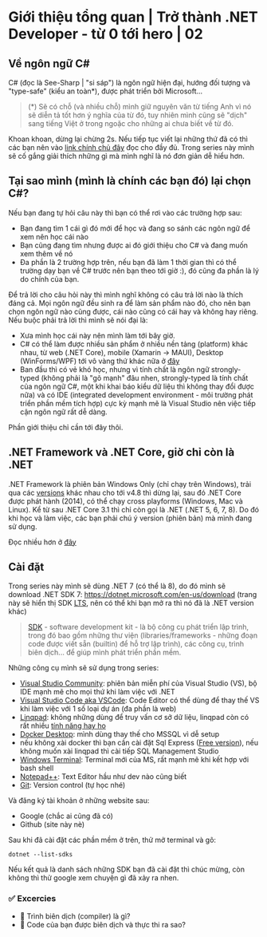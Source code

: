 # Giới thiệu tổng quan | Trở thành .NET Developer - từ 0 tới hero | 02

## Về ngôn ngữ C#

C# (đọc là See-Sharp | "si sáp") là ngôn ngữ hiện đại, hướng đối tượng và "type-safe" (kiểu an toàn*), được phát triển bởi Microsoft...

> (*) Sẽ có chỗ (và nhiều chỗ) mình giữ nguyên văn từ tiếng Anh vì nó sẽ diễn tả tốt hơn ý nghĩa của từ đó, tuy nhiên mình cũng sẽ "dịch" sang tiếng Việt ở trong ngoặc cho những ai chưa biết về từ đó.

Khoan khoan, dừng lại chừng 2s. Nếu tiếp tục viết lại những thứ đã có thì các bạn nên vào [link chính chủ đây](https://learn.microsoft.com/vi-vn/dotnet/csharp/tour-of-csharp/) đọc cho đầy đủ. Trong series này mình sẽ cố gắng giải thích những gì mà mình nghĩ là nó đơn giản dễ hiểu hơn.

## Tại sao mình (mình là chính các bạn đó) lại chọn C#?

Nếu bạn đang tự hỏi câu này thì bạn có thể rơi vào các trường hợp sau:
- Bạn đang tìm 1 cái gì đó mới để học và đang so sánh các ngôn ngữ để xem nên học cái nào
- Bạn cũng đang tìm nhưng được ai đó giới thiệu cho C# và đang muốn xem thêm về nó
- Đa phần là 2 trường hợp trên, nếu bạn đã làm 1 thời gian thì có thể trường dạy bạn về C# trước nên bạn theo tới giờ :), đó cũng đa phần là lý do chính của bạn.

Để trả lời cho câu hỏi này thì mình nghĩ không có câu trả lời nào là thích đáng cả. Mọi ngôn ngữ đều sinh ra để làm sản phẩm nào đó, cho nên bạn chọn ngôn ngữ nào cũng được, cái nào cũng có cái hay và không hay riêng. Nếu buộc phải trả lời thì mình sẽ nói đại là:
- Xưa mình học cái này nên mình làm tới bây giờ.
- C# có thể làm được nhiều sản phẩm ở nhiều nền tảng (platform) khác nhau, từ web (.NET Core), mobile (Xamarin -> MAUI), Desktop (WinForms/WPF) tới vô vàng thứ khác nữa ở [đây](https://learn.microsoft.com/en-us/dotnet/#create-your-application)
- Ban đầu thì có vẻ khó học, nhưng vì tính chất là ngôn ngữ strongly-typed (không phải là "gõ mạnh" đâu nhen, strongly-typed là tính chất của ngôn ngữ C#, một khi khai báo kiểu dữ liệu thì không thay đổi được nữa) và có IDE (integrated development environment - môi trường phát triển phần mềm tích hợp) cực kỳ mạnh mẽ là Visual Studio nên việc tiếp cận ngôn ngữ rất dễ dàng.

Phần giới thiệu chỉ cần tới đây thôi.

## .NET Framework và .NET Core, giờ chỉ còn là .NET

.NET Framework là phiên bản Windows Only (chỉ chạy trên Windows), trải qua các [versions](https://en.wikipedia.org/wiki/.NET_Framework_version_history) khác nhau cho tới v4.8 thì dừng lại, sau đó .NET Core được phát hành (2014), có thể chạy cross playforms (Windows, Mac và Linux). Kể từ sau .NET Core 3.1 thì chỉ còn gọi là .NET (.NET 5, 6, 7, 8). Do đó khi học và làm việc, 
các bạn phải chú ý version (phiên bản) mà mình đang sử dụng.

Đọc nhiều hơn ở [đây](https://learn.microsoft.com/en-us/dotnet/core/introduction#net-history)

## Cài đặt

Trong series này mình sẽ dùng .NET 7 (có thể là 8), do đó mình sẽ download .NET SDK 7: https://dotnet.microsoft.com/en-us/download (trang này sẽ hiển thị SDK [LTS](https://en.wikipedia.org/wiki/Long-term_support), nên có thể khi bạn mở ra thì nó đã là .NET version khác)

> [SDK](https://learn.microsoft.com/en-us/dotnet/core/introduction#tools) - software development kit - là bộ công cụ phát triển lập trình, trong đó bao gồm những thư viện (libraries/frameworks - những đoạn code được viết sẵn (builtin) để hỗ trợ lập trình), các công cụ, trình biên dịch... để giúp mình phát triển phần mềm.

Những công cụ mình sẽ sử dụng trong series:
- [Visual Studio Community](https://visualstudio.microsoft.com/vs/community/): phiên bản miễn phí của Visual Studio (VS), bộ IDE mạnh mẽ cho mọi thứ khi làm việc với .NET
- [Visual Studio Code aka VSCode](https://code.visualstudio.com/): Code Editor có thể dùng để thay thế VS khi làm việc với 1 số loại dự án (đa phần là web)
- [Linqpad](https://www.linqpad.net/): không những dùng để truy vấn cơ sở dữ liệu, linqpad còn có rất nhiều [tính năng hay ho](https://oclockvn.github.io/2020/05/02/su-dung-linqpad-co-ban-va-nang-cao.html)
- [Docker Desktop](https://www.docker.com/products/docker-desktop/): mình dùng thay thế cho MSSQL vì dễ setup
- nếu không xài docker thì bạn cần cài đặt Sql Express ([Free version](https://www.microsoft.com/en-us/sql-server/sql-server-downloads)), nếu không muốn xài linqpad thì cài tiếp SQL Management Studio
- [Windows Terminal](https://github.com/microsoft/terminal): Terminal mới của MS, rất mạnh mẽ khi kết hợp với bash shell
- [Notepad++](https://notepad-plus-plus.org/downloads/): Text Editor hầu như dev nào cũng biết
- [Git](https://git-scm.com/download/): Version control (tự học nhé)

Và đăng ký tài khoản ở những website sau:
- Google (chắc ai cũng đã có)
- Github (site này nè)

Sau khi đã cài đặt các phần mềm ở trên, thử mở terminal và gõ:

```
dotnet --list-sdks
```

Nếu kết quả là danh sách những SDK bạn đã cài đặt thì chúc mừng, còn không thì thử google xem chuyện gì đã xảy ra nhen.

### :white_check_mark: Excercies

- :black_square_button: Trình biên dịch (compiler) là gì?
- :black_square_button: Code của bạn được biên dịch và thực thi ra sao?